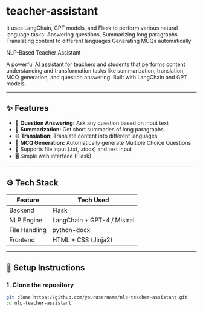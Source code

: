 # teacher-assistant
 It uses LangChain, GPT models, and Flask to perform various natural language tasks:  Answering questions, Summarizing long paragraphs  Translating content to different languages  Generating MCQs automatically 

 NLP-Based Teacher Assistant

A powerful AI assistant for teachers and students that performs content understanding and transformation tasks like summarization, translation, MCQ generation, and question answering. Built with LangChain and GPT models.

---

## ✨ Features

- 📌 **Question Answering:** Ask any question based on input text
- 🧾 **Summarization:** Get short summaries of long paragraphs
- 🌐 **Translation:** Translate content into different languages
- 📝 **MCQ Generation:** Automatically generate Multiple Choice Questions
- 📂 Supports file input (.txt, .docx) and text input
- 🖥️ Simple web interface (Flask)

---

## ⚙️ Tech Stack

| Feature         | Tech Used             |
|-----------------|-----------------------|
| Backend         | Flask                 |
| NLP Engine      | LangChain + GPT-4 / Mistral |
| File Handling   | python-docx           |
| Frontend        | HTML + CSS (Jinja2)   |

---

## 🚀 Setup Instructions

### 1. Clone the repository
```bash
git clone https://github.com/yourusername/nlp-teacher-assistant.git
cd nlp-teacher-assistant
